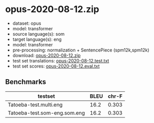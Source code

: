 # opus-2020-08-12.zip

* dataset: opus
* model: transformer
* source language(s): som
* target language(s): eng
* model: transformer
* pre-processing: normalization + SentencePiece (spm12k,spm12k)
* download: [opus-2020-08-12.zip](https://object.pouta.csc.fi/Tatoeba-MT-models/cus-eng/opus-2020-08-12.zip)
* test set translations: [opus-2020-08-12.test.txt](https://object.pouta.csc.fi/Tatoeba-MT-models/cus-eng/opus-2020-08-12.test.txt)
* test set scores: [opus-2020-08-12.eval.txt](https://object.pouta.csc.fi/Tatoeba-MT-models/cus-eng/opus-2020-08-12.eval.txt)

## Benchmarks

| testset               | BLEU  | chr-F |
|-----------------------|-------|-------|
| Tatoeba-test.multi.eng 	| 16.2 	| 0.303 |
| Tatoeba-test.som-eng.som.eng 	| 16.2 	| 0.303 |

